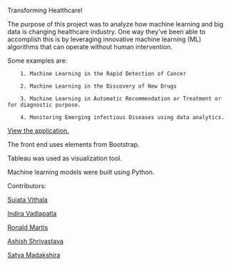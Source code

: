 ﻿Transforming Healthcare!

The purpose of this project was to analyze how machine learning and big data is changing healthcare industry. One way they’ve been able to accomplish this is by leveraging innovative machine learning (ML) algorithms that can operate without human intervention.

Some examples are:

        1. Machine Learning in the Rapid Detection of Cancer
        
        2. Machine Learning in the Discovery of New Drugs
        
        3. Machine Learning in Automatic Recommendation or Treatment or for diagnostic purpose.
        
        4. Monitoring Emerging infectious Diseases using data analytics.
        

[View the application.](https://suvithala.github.io/Tansforming_HealthCare/)

The front end uses elements from Bootstrap.

Tableau was used as visualization tool.

Machine learning models were built using Python.

Contributors:

[Sujata Vithala](https://github.com/suvithala)

[Indira Vadlapatla](https://github.com/indiratv)

[Ronald Martis](https://github.com/ronamadthis)

[Ashish Shrivastava](https://github.com/AshShri1)

[Satya Madakshira](https://github.com/satyafly)


